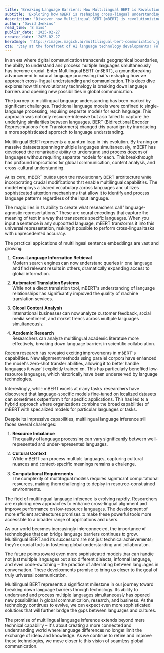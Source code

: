 ```yaml
---
title: 'Breaking Language Barriers: How Multilingual BERT is Revolutionizing Global Communication'
subtitle: 'Exploring how mBERT is reshaping cross-lingual understanding and communication'
description: 'Discover how Multilingual BERT (mBERT) is revolutionizing global communication by breaking down language barriers. This groundbreaking technology enables simultaneous processing of multiple languages, transforming how we approach cross-cultural understanding and communication in our increasingly interconnected world.'
author: 'David Jenkins'
read_time: '8 mins'
publish_date: '2025-02-27'
created_date: '2025-02-27'
heroImage: 'https://images.magick.ai/multilingual-bert-communication.jpg'
cta: 'Stay at the forefront of AI language technology developments! Follow us on LinkedIn for regular updates on breakthrough technologies like mBERT and their impact on global communication.'
---
```


In an era where digital communication transcends geographical boundaries, the ability to understand and process multiple languages simultaneously has become crucial. Enter Multilingual BERT (mBERT), a groundbreaking advancement in natural language processing that's reshaping how we approach cross-lingual understanding and communication. This deep dive explores how this revolutionary technology is breaking down language barriers and opening new possibilities in global communication.

The journey to multilingual language understanding has been marked by significant challenges. Traditional language models were confined to single-language processing, requiring separate models for each language. This approach was not only resource-intensive but also failed to capture the underlying similarities between languages. BERT (Bidirectional Encoder Representations from Transformers) changed this paradigm by introducing a more sophisticated approach to language understanding.

Multilingual BERT represents a quantum leap in this evolution. By training on massive datasets spanning multiple languages simultaneously, mBERT has developed the remarkable ability to understand and process dozens of languages without requiring separate models for each. This breakthrough has profound implications for global communication, content analysis, and cross-cultural understanding.

At its core, mBERT builds upon the revolutionary BERT architecture while incorporating crucial modifications that enable multilingual capabilities. The model employs a shared vocabulary across languages and utilizes sophisticated attention mechanisms that allow it to identify and process language patterns regardless of the input language.

The magic lies in its ability to create what researchers call "language-agnostic representations." These are neural encodings that capture the meaning of text in a way that transcends specific languages. When you input a sentence in any supported language, mBERT transforms it into this universal representation, making it possible to perform cross-lingual tasks with unprecedented accuracy.

The practical applications of multilingual sentence embeddings are vast and growing:

1. **Cross-Language Information Retrieval**  
   Modern search engines can now understand queries in one language and find relevant results in others, dramatically expanding access to global information.

2. **Automated Translation Systems**  
   While not a direct translation tool, mBERT's understanding of language relationships has significantly improved the quality of machine translation services.

3. **Global Content Analysis**  
   International businesses can now analyze customer feedback, social media sentiment, and market trends across multiple languages simultaneously.

4. **Academic Research**  
   Researchers can analyze multilingual academic literature more effectively, breaking down language barriers in scientific collaboration.

Recent research has revealed exciting improvements in mBERT's capabilities. New alignment methods using parallel corpora have enhanced the model's zero-shot transfer abilities, allowing it to better handle languages it wasn't explicitly trained on. This has particularly benefited low-resource languages, which historically have been underserved by language technologies.

Interestingly, while mBERT excels at many tasks, researchers have discovered that language-specific models fine-tuned on localized datasets can sometimes outperform it for specific applications. This has led to a hybrid approach where organizations combine the broad capabilities of mBERT with specialized models for particular languages or tasks.

Despite its impressive capabilities, multilingual language inference still faces several challenges:

1. **Resource Imbalance**  
   The quality of language processing can vary significantly between well-represented and under-represented languages.

2. **Cultural Context**  
   While mBERT can process multiple languages, capturing cultural nuances and context-specific meanings remains a challenge.

3. **Computational Requirements**  
   The complexity of multilingual models requires significant computational resources, making them challenging to deploy in resource-constrained environments.

The field of multilingual language inference is evolving rapidly. Researchers are exploring new approaches to enhance cross-lingual alignment and improve performance on low-resource languages. The development of more efficient architectures promises to make these powerful tools more accessible to a broader range of applications and users.

As our world becomes increasingly interconnected, the importance of technologies that can bridge language barriers continues to grow. Multilingual BERT and its successors are not just technical achievements; they're crucial tools in fostering global understanding and collaboration.

The future points toward even more sophisticated models that can handle not just multiple languages but also different dialects, informal language, and even code-switching – the practice of alternating between languages in conversation. These developments promise to bring us closer to the goal of truly universal communication.

Multilingual BERT represents a significant milestone in our journey toward breaking down language barriers through technology. Its ability to understand and process multiple languages simultaneously has opened new possibilities in global communication, research, and business. As the technology continues to evolve, we can expect even more sophisticated solutions that will further bridge the gaps between languages and cultures.

The promise of multilingual language inference extends beyond mere technical capability – it's about creating a more connected and understanding world where language differences no longer limit the exchange of ideas and knowledge. As we continue to refine and improve these technologies, we move closer to this vision of seamless global communication.